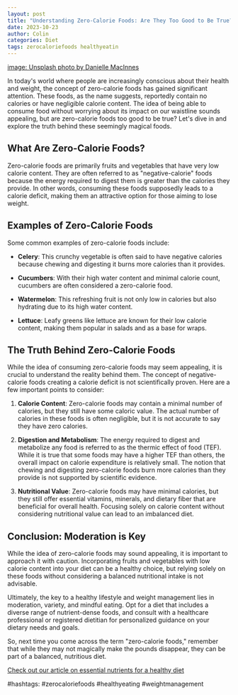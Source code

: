 ```yaml
---
layout: post
title: "Understanding Zero-Calorie Foods: Are They Too Good to Be True?"
date: 2023-10-23
author: Colin
categories: Diet
tags: zerocaloriefoods healthyeatin
---
```


[image: Unsplash photo by Danielle MacInnes](https://source.unsplash.com/1600x900/?food)

In today's world where people are increasingly conscious about their health and weight, the concept of zero-calorie foods has gained significant attention. These foods, as the name suggests, reportedly contain no calories or have negligible calorie content. The idea of being able to consume food without worrying about its impact on our waistline sounds appealing, but are zero-calorie foods too good to be true? Let's dive in and explore the truth behind these seemingly magical foods.

## What Are Zero-Calorie Foods?

Zero-calorie foods are primarily fruits and vegetables that have very low calorie content. They are often referred to as "negative-calorie" foods because the energy required to digest them is greater than the calories they provide. In other words, consuming these foods supposedly leads to a calorie deficit, making them an attractive option for those aiming to lose weight.

## Examples of Zero-Calorie Foods

Some common examples of zero-calorie foods include:

- **Celery**: This crunchy vegetable is often said to have negative calories because chewing and digesting it burns more calories than it provides.

- **Cucumbers**: With their high water content and minimal calorie count, cucumbers are often considered a zero-calorie food.

- **Watermelon**: This refreshing fruit is not only low in calories but also hydrating due to its high water content.

- **Lettuce**: Leafy greens like lettuce are known for their low calorie content, making them popular in salads and as a base for wraps.

## The Truth Behind Zero-Calorie Foods

While the idea of consuming zero-calorie foods may seem appealing, it is crucial to understand the reality behind them. The concept of negative-calorie foods creating a calorie deficit is not scientifically proven. Here are a few important points to consider:

1. **Calorie Content**: Zero-calorie foods may contain a minimal number of calories, but they still have some caloric value. The actual number of calories in these foods is often negligible, but it is not accurate to say they have zero calories.

2. **Digestion and Metabolism**: The energy required to digest and metabolize any food is referred to as the thermic effect of food (TEF). While it is true that some foods may have a higher TEF than others, the overall impact on calorie expenditure is relatively small. The notion that chewing and digesting zero-calorie foods burn more calories than they provide is not supported by scientific evidence.

3. **Nutritional Value**: Zero-calorie foods may have minimal calories, but they still offer essential vitamins, minerals, and dietary fiber that are beneficial for overall health. Focusing solely on calorie content without considering nutritional value can lead to an imbalanced diet.

## Conclusion: Moderation is Key

While the idea of zero-calorie foods may sound appealing, it is important to approach it with caution. Incorporating fruits and vegetables with low calorie content into your diet can be a healthy choice, but relying solely on these foods without considering a balanced nutritional intake is not advisable.

Ultimately, the key to a healthy lifestyle and weight management lies in moderation, variety, and mindful eating. Opt for a diet that includes a diverse range of nutrient-dense foods, and consult with a healthcare professional or registered dietitian for personalized guidance on your dietary needs and goals.

So, next time you come across the term "zero-calorie foods," remember that while they may not magically make the pounds disappear, they can be part of a balanced, nutritious diet.

[Check out our article on essential nutrients for a healthy diet](https://example.com/essential-nutrients-healthy-diet)

#hashtags: #zerocaloriefoods #healthyeating #weightmanagement